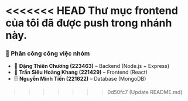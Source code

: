 <<<<<<< HEAD
Thư mục frontend của tôi đã được push trong nhánh này.
=======
### 💼 Phân công công việc nhóm

- 🧩 **Đặng Thiên Chương (223463)** – Backend (Node.js + Express)  
- 🎨 **Trần Siêu Hoàng Khang (221429)** – Frontend (React)  
- 🗄️ **Nguyễn Minh Tiến (221622)** – Database (MongoDB)
>>>>>>> 0d50fc7 (Update README.md)
